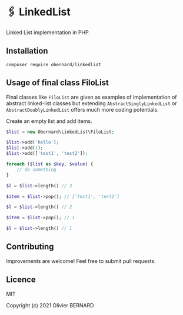 # 🖇 LinkedList

Linked List implementation in PHP.

## Installation

```shell
composer require obernard/linkedlist
```

## Usage of final class FiloList

Final classes like `FiloList` are given as examples of implementation of abstract linked-list classes but extending `AbstractSinglyLinkedList` or `AbstractDoublyLinkedList` offers much more coding potentials.

Create an empty list and add items.
```php
$list = new Obernard\LinkedList\FiloList;

$list->add('hello');
$list->add(1);
$list->add(['test1', 'test2']);

foreach ($list as $key, $value) {
    // do something 
}

$l = $list->length() // 3

$item = $list->pop(); // ['test1', 'test2']

$l = $list->length() // 2

$item = $list->pop(); // 1

$l = $list->length() // 1

```

## Contributing

Improvements are welcome! Feel free to submit pull requests.

## Licence

MIT

Copyright (c) 2021 Olivier BERNARD